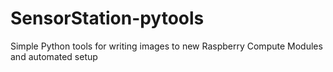 # SensorStation-pytools
Simple Python tools for writing images to new Raspberry Compute Modules and automated setup
